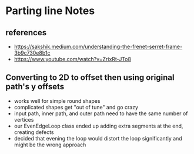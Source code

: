 # Parting line Notes

## references
- https://sakshik.medium.com/understanding-the-frenet-serret-frame-3b9c730e8b1c
- https://www.youtube.com/watch?v=ZrixRt-JTo8

## Converting to 2D to offset then using original path's y offsets
- works well for simple round shapes
- complicated shapes get "out of tune" and go crazy
- input path, inner path, and outer path need to have the same number of vertices
- our EvenEdgeLoop class ended up adding extra segments at the end, creating defects
- decided that evening the loop would distort the loop significantly and might be the wrong approach